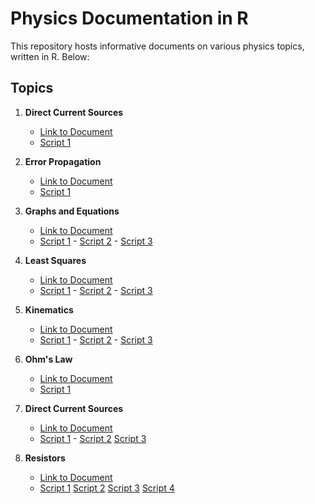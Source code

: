 # Physics Documentation in R

This repository hosts informative documents on various physics topics, written in R. Below:

## Topics

1. **Direct Current Sources**
   - [Link to Document](Documentation/2%20-%20Medidas%20directas%20y%20expresion%20de%20errores.pdf)
   - [Script 1](Measurements%20Analysis/measurementsAnalysis.R)

2. **Error Propagation**
   - [Link to Document](Documentation/3%20-%20Medidas%20directas%20y%20propagacion%20de%20errores.pdf)
   - [Script 1](Error%20Propagation/errorPropagation.R)
  
3. **Graphs and Equations**
   - [Link to Document](Documentation/4%20-%20Graficas%20y%20ecuaciones.pdf)
   - [Script 1](Graphs%20and%20Equations/CylinderData.R) - [Script 2](Graphs%20and%20Equations/DiskData.R) - [Script 3](Graphs%20and%20Equations/SphereData.R)
   
4. **Least Squares**
   - [Link to Document](Documentation/5%20-%20Minimos%20cuadrados.pdf)
   - [Script 1](Least%20Squares/CylinderData.R) - [Script 2](Least%20Squares/DiskData.R) - [Script 3](Least%20Squares/SphereData.R)

5. **Kinematics**
   - [Link to Document](Documentation/6%20-%20MRU%20MRUV%20MNU.pdf)
   - [Script 1](MRU%20MRUV%20MNU/MNU.R) - [Script 2](MRU%20MRUV%20MNU/MRU.R) - [Script 3](MRU%20MRUV%20MNU/MRUV.R)
     
6. **Ohm's Law**
   - [Link to Document](Documentation/7%20-%20Ley%20de%20Ohm.pdf)
   - [Script 1](OhmsLaw/OmhsLaw.R)

3. **Direct Current Sources**
   - [Link to Document](Documentation/2%20-%20Medidas%20directas%20y%20expresion%20de%20errores.pdf)
   - [Script 1](Direct%20Current%20Sources/CurrentSources.R) - [Script 2](Direct%20Current%20Sources/case2.R) [Script 3](Direct%20Current%20Sources/case2.R)
  
3. **Resistors**
   - [Link to Document](Documentation/9%20-%20Medidas%20de%20resistencia%20electrica.pdf)
   - [Script 1](Resistance/circuit_simulation.R) [Script 2](Resistance/ohms_law_functions.R) [Script 3](Resistance/resistance_functions.R) [Script 4](Resistance/simulation_functions.R)

